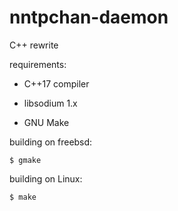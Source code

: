 # nntpchan-daemon

C++ rewrite

requirements:

* C++17 compiler

* libsodium 1.x

* GNU Make

building on freebsd:

    $ gmake

building on Linux:

    $ make